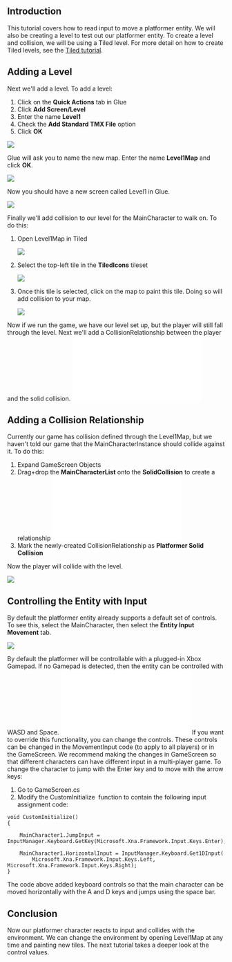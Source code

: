## Introduction

This tutorial covers how to read input to move a platformer entity. We will also be creating a level to test out our platformer entity. To create a level and collision, we will be using a Tiled level. For more detail on how to create Tiled levels, see the [Tiled tutorial](/documentation/tools/tiled-plugin/using-the-tiled-plugin.md).

## Adding a Level

Next we'll add a level. To add a level:

1.  Click on the **Quick Actions** tab in Glue
2.  Click **Add Screen/Level**
3.  Enter the name **Level1**
4.  Check the **Add Standard TMX File** option
5.  Click **OK**

![](/media/2021-02-img_60329d77e6082.png)

Glue will ask you to name the new map. Enter the name **Level1Map** and click **OK**.

![](/media/2021-02-img_60329dfc01022.png)

Now you should have a new screen called Level1 in Glue.

![](/media/2021-02-img_60329e7747e9f.png)

Finally we'll add collision to our level for the MainCharacter to walk on. To do this:

1.  Open Level1Map in Tiled

    ![](/media/2021-02-img_60329f6d60104.png)

2.  Select the top-left tile in the **TiledIcons** tileset

    ![](/media/2021-05-img_609210cca57a1.png)

3.  Once this tile is selected, click on the map to paint this tile. Doing so will add collision to your map.

    ![](/media/2021-05-img_6092105d05917.png)

Now if we run the game, we have our level set up, but the player will still fall through the level. Next we'll add a CollisionRelationship between the player and the solid collision. [![](/wp-content/uploads/2018/01/2021_February_21_110609.gif.md)](/wp-content/uploads/2018/01/2021_February_21_110609.gif.md)

## Adding a Collision Relationship

Currently our game has collision defined through the Level1Map, but we haven't told our game that the MainCharacterInstance should collide against it. To do this:

1.  Expand GameScreen Objects
2.  Drag+drop the **MainCharacterList** onto the **SolidCollision** to create a relationship [![](/wp-content/uploads/2018/01/2021_February_21_113719.gif.md)](/wp-content/uploads/2018/01/2021_February_21_113719.gif.md)
3.  Mark the newly-created CollisionRelationship as ****Platformer Solid Collision****

Now the player will collide with the level.

![](/media/2021-02-img_6032a4dcaa5cc.png)

## Controlling the Entity with Input

By default the platformer entity already supports a default set of controls. To see this, select the MainCharacter, then select the **Entity Input Movement** tab.

![](/media/2021-02-img_6032a55db4f63.png)

By default the platformer will be controllable with a plugged-in Xbox Gamepad. If no Gamepad is detected, then the entity can be controlled with WASD and Space. [![](/wp-content/uploads/2018/01/2021_February_21_112625.gif.md)](/wp-content/uploads/2018/01/2021_February_21_112625.gif.md) If you want to override this functionality, you can change the controls. These controls can be changed in the MovementInput code (to apply to all players) or in the GameScreen. We recommend making the changes in GameScreen so that different characters can have different input in a multi-player game. To change the character to jump with the Enter key and to move with the arrow keys:

1.  Go to GameScreen.cs
2.  Modify the CustomInitialize  function to contain the following input assignment code:

``` lang:c#
void CustomInitialize()
{

    MainCharacter1.JumpInput = InputManager.Keyboard.GetKey(Microsoft.Xna.Framework.Input.Keys.Enter);

    MainCharacter1.HorizontalInput = InputManager.Keyboard.Get1DInput(
        Microsoft.Xna.Framework.Input.Keys.Left, Microsoft.Xna.Framework.Input.Keys.Right);
}
```

The code above added keyboard controls so that the main character can be moved horizontally with the A and D keys and jumps using the space bar.

## Conclusion

Now our platformer character reacts to input and collides with the environment. We can change the environment by opening Level1Map at any time and painting new tiles. The next tutorial takes a deeper look at the control values.
